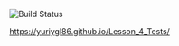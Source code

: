![Build Status](https://github.com/YuriyGl86/Lesson_4_Tests/actions/workflows/web.yml/badge.svg)


https://yuriygl86.github.io/Lesson_4_Tests/
